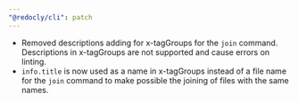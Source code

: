 ```yaml
---
"@redocly/cli": patch
---
```


- Removed descriptions adding for x-tagGroups for the `join` command. Descriptions in x-tagGroups are not supported and cause errors on linting.
- `info.title` is now used as a name in x-tagGroups instead of a file name for the `join` command to make possible the joining of files with the same names.

